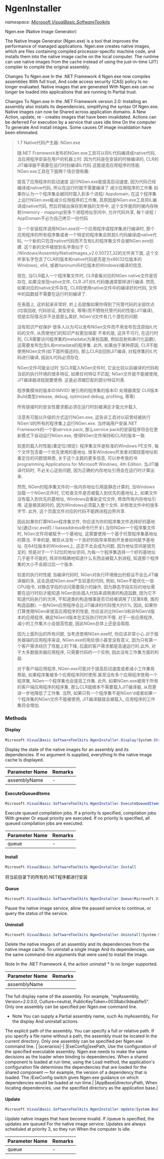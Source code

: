 ﻿# NgenInstaller
_namespace: <a href="#" onClick="load('/docs/Microsoft.VisualBasic.SoftwareToolkits/index.md')">Microsoft.VisualBasic.SoftwareToolkits</a>_

Ngen.exe (Native Image Generator)
 
 The Native Image Generator (Ngen.exe) is a tool that improves the performance of managed applications. 
 Ngen.exe creates native images, which are files containing compiled processor-specific machine code, 
 and installs them into the native image cache on the local computer. The runtime can use native images 
 from the cache instead of using the just-in-time (JIT) compiler to compile the original assembly.
 
 Changes To Ngen.exe In the .NET Framework 4
 Ngen.exe now compiles assemblies With full trust, And code access security (CAS) policy Is no longer evaluated.
 Native images that are generated With Ngen.exe can no longer be loaded into applications that are running In Partial trust.
 
 Changes To Ngen.exe In the .NET Framework version 2.0:
 Installing an assembly also installs its dependencies, simplifying the syntax Of Ngen.exe.
 Native images can now be Shared across application domains.
 A New Action, update, re - creates images that have been invalidated.
 Actions can be deferred For execution by a service that uses idle time On the computer To generate And install images.
 Some causes Of image invalidation have been eliminated.

> 
>  1.7 Native代码产生器: NGen.exe
>  
>  随.NET Framework发布的NGen.exe工具可以将IL代码编译成native代码, 当应用程序安装在用户的机器上时. 因为代码是在安装的时候编译的, CLR的JIT编译器不需要在运行时刻编译IL代码
>  这能提高应用程序的性能. NGen.exe工具在下面两个场合很有趣:
>  
>  提高了应用程序的启动速度 运行NGen.exe能提高启动速度, 因为代码已经编译成native代码, 所以在运行时就不需要编译了
>  减少应用程序的工作集 如果你认为一个程序集会被同时载入到多个进程/ Appdomain, 在这个程序集上运行NGen.exe能减少应用程序的工作集, 其原因是NGen.exe工具将IL编译成native代码,
>  然后将输出保存到单独的文件中, 这个文件能同时被内存映射(memory - mapping)到多个进程地址空间中, 允许代码共享, 每个进程 / AppDomain不必为自己拷贝一份代码
>  
>  当一个安装程序调用NGen.exe对一个应用程序或程序集进行编译时, 那个应用程序的所有程序集或者一个特定的程序集会把其IL代码编译成native代码, 一个新的只包含native代码而不含有IL的程序集文件会被NGen.exe创建.
>  这个新的文件被放到名字类似于 C: /Windows/Assembly/NativeImages_v2.0.50727_32的文件夹下面, 这个文件家名字包含了CLR的版本和native代码是否是为x86(32位版本的Windows), x64, 
>  或者Itaninum(64位版本的Windows)编译的信息.
>  
>  现在, 当CLR载入一个程序集文件时, CLR查看对应的NGen native文件是否存在, 如果没发现native文件, CLR JIT对IL代码像通常那样进行编译.
>  然而, 如果对应的native文件存在, CLR将使用native文件中的编译好的代码, 文件中的函数就不需要在运行时刻编译了.
>  
>  在表面上, 这听起来非常好, 听上去就像如果你得到了托管代码的全部优点(垃圾回收, 代码验证, 类型安全, 等等)而不牺牲托管代码的性能(JIT编译), 
>  但是实际情况并不总是那么美好, NGen'd文件有几个潜在的问题:
>  
>  没有知识产权保护 很多人以为可以发布NGen文件而不用发布包含原始IL代码的文件, 从而使他们的知识产权更加保密
>  不幸的是, 这并不可行, 在运行时刻, CLR需要访问程序集的metadata(为某些函数, 例如反射和串行化函数), 这需要发布包含IL和metadata的程序集.
>  此外, 如果由于某种原因, CLR不能使用NGen文件(如下面所描述的), 那么CLR会回到JIT编译, 对程序集的IL代码进行编译, 因此IL代码必须存在.
>  
>  NGen文件可能会过时 当CLR载入NGen文件时, 它会比较以前编译的代码和当前的执行环境的很多特征, 如果任何特征不匹配, NGen文件就不能被使用, JIT编译器进程就要使用. 这是必须被匹配的部分特征列表.
>  
>    程序集模块的版本ID(MVID)
>    被引用的程序集的版本ID
>    处理器类型
>    CLR版本
>    Build类型(release, debug, optimized debug, profiling, 等等)
>  
>  所有链接时的安全性要求都必须在运行时刻被满足才能允许载入.
>  
>  注意有可能以升级的方式运行NGen.exe, 这告诉工具对以前曾经被执行NGen'd的所有的程序集上运行NGen.exe. 当终端用户安装.NET Framework的一个新service pack, 
>  那么service pack的安装程序将会在更新模式下自动运行NGen.exe, 使得NGen文件保持和CLR的版本一致.
>  
>  较差的载入时性能(重定位/绑定): 程序集文件是标准的Windows PE文件, 每个文件包含着一个优先使用的基地址. 很多Windows开发者对围绕基地址和重定位的问题很熟悉, 
>  关于这个主题的更多信息, 可以参考我的书 programming Applications for Microsoft Windows, 4th Edition. 当JIT编译代码时, 不必关心这些问题, 因为正确的内存地址引用会在运行时计算出来.
>  
>  然而, NGen的程序集文件的一些内存地址引用是静态计算的, 当Windows加载一个NGen文件时, 它检查文件是否被载入到优先的基地址上, 如果文件没有载入到优先的基地址, 
>  Windows会重新定位文件, 修改所有内存地址引用. 这是极其耗时的, 因为Windows必须载入整个文件, 并修改文件中的很多字节. 此外, 这个页面文件对应的代码不能跨进程边界共享.
>  
>  因此如果你打算NGen程序集文件, 你应该为你的程序集文件选择好的基地址(通过csc.exe的 / baseaddress命令行开关).当你NGen一个程序集文件时, NGen文件将被赋予一个基地址, 
>  这需要使用一个基于托管程序集基地址的算法. 不幸的是, 微软从没有一个良好的指导来帮助开发者如何赋予基地址. 在64位版本的Windows上, 这还不太会成为问题, 因为地址空间是很充足的, 
>  但是对于一个32位的地址空间, 为每一个程序集选择一个好的基地址几乎是不可能的, 除非你精确地知道什么东西会被载入到进程, 知道那个程序集的大小不会超过后一个版本.
>  
>  较差的执行时性能 当编译代码时, NGen对执行环境做出的假设不会比JIT编译器的多, 这会造成NGen.exe产生较差的代码, 例如, NGen不能优化一些CPU指令, 对静态字段的访问需要简介的操作,
>  因为静态字段实际的地址需要在运行时刻才能知道.NGen到处插入代码来调用类的构造函数, 因为它不知道代码执行的次序, 不知道类的构造憾事是否已经被调用了(见第8章, 类的构造函数).
>  一些NGen应用程序会比JIT编译的代码慢大约5%, 因此, 如果你打算使用NGen来提高应用程序的性能, 你应该对比NGen’d和非NGen’d版本的应用程序, 确定NGen’d版本在实际执行时并不慢. 
>  对于一些应用程序, 减小的工作集大小会提高性能, 因此NGen总体上还是会取胜.
>  
>  因为上面列出的所有问题, 当考虑使用NGen.exe时, 你应该非常小心.对于服务器端的应用程序来说, NGen.exe的用处很小甚至没有意义, 因为只有第一个客户需求经历了性能上的下降, 
>  后面的客户需求都是高速运行的.此外, 对于大多数服务器应用程序, 只需要代码的一个实例, 因此没有工作集方面的利益.
>  
>  对于客户端应用程序, NGen.exe可能对于提高启动速度或者减小工作集有帮助, 如果程序集被多个应用程序同时使用.甚至没有多个应用程序使用一个程序集, NGen一个程序集也会提高工作集.
>  此外, 如果NGen.exe被用于所有的客户端应用程序的程序集, 那么CLR就根本不需要载入JIT编译器, 从而更进一步地降低了工作集.
>  当然, 如果只有一个程序集不是NGen'd或者如果一个程序集的NGen文件不能被使用, JIT编译器就会被载入, 应用程序的工作集将会增加.
>  


### Methods

#### Display
```csharp
Microsoft.VisualBasic.SoftwareToolkits.NgenInstaller.Display(System.String)
```
Display the state of the native images for an assembly and its dependencies.
 If no argument Is supplied, everything In the native image cache Is displayed.

|Parameter Name|Remarks|
|--------------|-------|
|assemblyName|-|


#### ExecuteQueuedItems
```csharp
Microsoft.VisualBasic.SoftwareToolkits.NgenInstaller.ExecuteQueuedItems(Microsoft.VisualBasic.SoftwareToolkits.NgenInstaller.PriorityLevels)
```
Execute queued compilation jobs.
 If a priority Is specified, compilation jobs With greater Or equal priority are executed. 
 If no priority Is specified, all queued compilation jobs are executed.

|Parameter Name|Remarks|
|--------------|-------|
|queue|-|


#### Install
```csharp
Microsoft.VisualBasic.SoftwareToolkits.NgenInstaller.Install
```
将当前目录下的所有的.NET程序都进行安装

#### Queue
```csharp
Microsoft.VisualBasic.SoftwareToolkits.NgenInstaller.Queue(Microsoft.VisualBasic.SoftwareToolkits.NgenInstaller.QueueActions)
```
Pause the native image service, allow the paused service to continue, or query the status of the service.

#### Uninstall
```csharp
Microsoft.VisualBasic.SoftwareToolkits.NgenInstaller.Uninstall(System.String,Microsoft.VisualBasic.SoftwareToolkits.NgenInstaller.Scenarios,System.String,System.Boolean)
```
Delete the native images of an assembly and its dependencies from the native image cache.
 To uninstall a single image And its dependencies, use the same command-line arguments that were used to install the image.
 
 Note In the .NET Framework 4, the action uninstall * Is no longer supported.

|Parameter Name|Remarks|
|--------------|-------|
|assemblyName|
 The full display name of the assembly. For example, "myAssembly, Version=2.0.0.0, Culture=neutral, PublicKeyToken=0038abc9deabfle5".
 Only one assembly can be specified per Ngen.exe command line.
 
 * Note You can supply a Partial assembly name, such As myAssembly, For the display And uninstall actions.
 
 The explicit path of the assembly. You can specify a full or relative path.
 If you specify a file name without a path, the assembly must be located In the current directory.
 Only one assembly can be specified per Ngen.exe command line.
 |
|scenarios|-|
|ExeConfig|exePath, Use the configuration of the specified executable assembly.
 Ngen.exe needs to make the same decisions as the loader when binding to dependencies. When a shared component Is loaded at run time, 
 using the Load method, the application's configuration file determines the dependencies that are loaded for the shared component — 
 for example, the version of a dependency that is loaded. The /ExeConfig switch gives Ngen.exe guidance on which dependencies would be loaded at run time.|
|AppBase|directoryPath, When locating dependencies, use the specified directory as the application base.|


#### Update
```csharp
Microsoft.VisualBasic.SoftwareToolkits.NgenInstaller.Update(System.Boolean)
```
Update native images that have become invalid.
 If /queue Is specified, the updates are queued For the native image service. Updates are always scheduled at priority 3, so they run When the computer Is idle.

|Parameter Name|Remarks|
|--------------|-------|
|queue|-|



